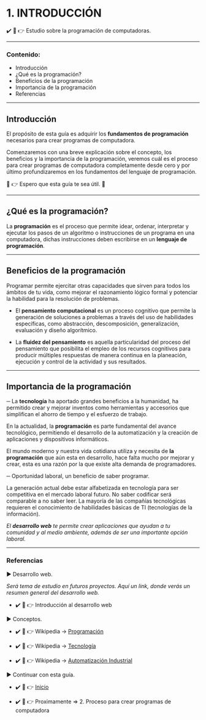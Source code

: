 # 1. INTRODUCCIÓN

:heavy_check_mark: :eyes: :point_right: Estudio sobre la programación de computadoras.

- - -

### Contenido:

* Introducción
* ¿Qué es la programación?
* Beneficios de la programación
* Importancia de la programación
* Referencias

- - -

## Introducción 

El propósito de esta guía es adquirir los **fundamentos de programación** necesarios para crear programas de computadora. 

Comenzaremos con una breve explicación sobre el concepto, los beneficios y la importancia de la programación, veremos cuál es el proceso para crear programas de computadora completamente desde cero y por último profundizaremos en los fundamentos del lenguaje de programación.

:eyes: :point_right: Espero que esta guía te sea útil. :100:

- - -

## ¿Qué es la programación?

La **programación** es el proceso que permite idear, ordenar, interpretar y ejecutar los pasos de un algoritmo o instrucciones de un programa en una computadora, dichas instrucciones deben escribirse en un **lenguaje de programación**.

- - -

## Beneficios de la programación

Programar permite ejercitar otras capacidades que sirven para todos los ámbitos de tu vida, como mejorar el razonamiento lógico formal y potenciar la habilidad para la resolución de problemas.

- El **pensamiento computacional** es un proceso cognitivo que permite la generación de soluciones a problemas a través del uso de habilidades específicas, como abstracción, descomposición, generalización, evaluación y diseño algorítmico.

- La **fluidez del pensamiento** es aquella particularidad del proceso del pensamiento que posibilita el empleo de los recursos cognitivos para producir múltiples respuestas de manera continua en la planeación, ejecución y control de la actividad y sus resultados.

- - -
 
## Importancia de la programación

─ La **tecnología** ha aportado grandes beneficios a la humanidad, ha permitido crear y mejorar inventos como herramientas y accesorios que simplifican el ahorro de tiempo y el esfuerzo de trabajo.

En la actualidad, la **programación** es parte fundamental del avance tecnológico, permitiendo el desarrollo de la automatización y la creación de aplicaciones y dispositivos informáticos.

El mundo moderno y nuestra vida cotidiana utiliza y necesita de **la programación** que aún esta en desarrollo, hace falta mucho por mejorar y crear, esta es una razón por la que  existe alta demanda de programadores.

─ Oportunidad laboral, un beneficio de saber programar. 

La generación actual debe estar alfabetizada en tecnología para ser competitiva en el mercado laboral futuro. No saber codificar será comparable a no saber leer. La mayoría de las compañías tecnológicas requieren el conocimiento de habilidades básicas de TI (tecnologías de la información).

*El **desarrollo web** te permite crear aplicaciones que ayudan a tu comunidad y al medio ambiente, además de ser una importante opción laboral.*

- - -

### Referencias

► Desarrollo web.

*Será tema de estudio en futuros proyectos. Aquí un link, donde verás un resumen general del desarrollo web.*

* :heavy_check_mark: :eyes: :point_right: Introducción al desarrollo web

► Conceptos.

* :heavy_check_mark: :eyes: :point_right: Wikipedia → [Programación](https://es.wikipedia.org/wiki/Programaci%C3%B3n "Wikipedia-Programación")

* :heavy_check_mark: :eyes: :point_right: Wikipedia → [Tecnología](https://es.wikipedia.org/wiki/Tecnolog%C3%ADa "Wikipedia-Tecnología")

* :heavy_check_mark: :eyes: :point_right: Wikipedia → [Automatización Industrial](https://es.wikipedia.org/wiki/Automatizaci%C3%B3n_industrial "Wikipedia-Automatización_industrial")

► Continuar con esta guía.

* :heavy_check_mark: :eyes: :point_right: [Inicio](https://github.com/DeveloperLuisF3/introduccionALaProgramacion "Ir a inicio")

* :heavy_check_mark: :eyes: :point_right: Proximamente => 2. Proceso para crear programas de computadora
